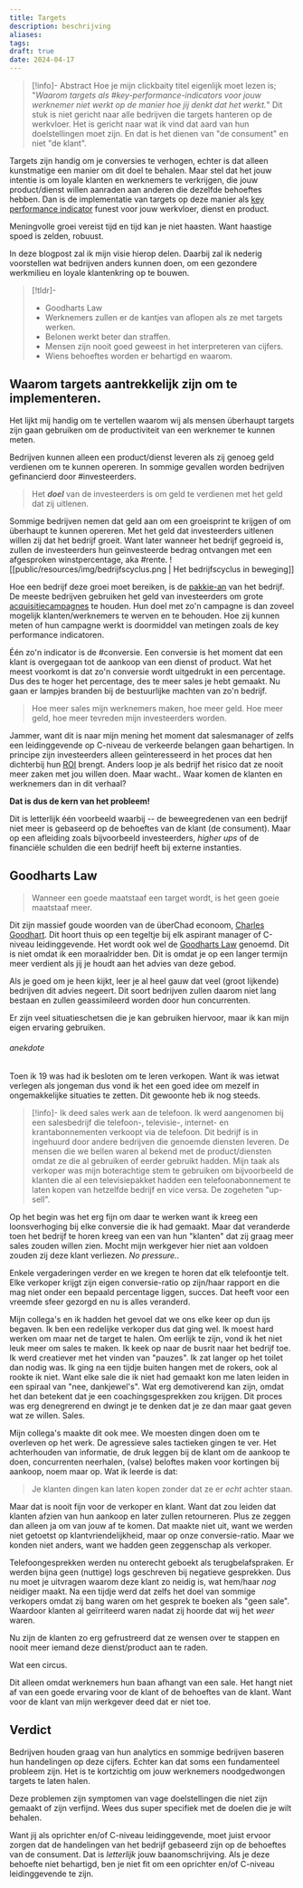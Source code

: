 ```yaml
---
title: Targets
description: beschrijving
aliases: 
tags: 
draft: true
date: 2024-04-17
---
```

> [!info]- Abstract 
> Hoe je mijn clickbaity titel eigenlijk moet lezen is; "*Waarom targets als #key-performance-indicators voor jouw werknemer niet werkt op de manier hoe jij denkt dat het werkt.*" Dit stuk is niet gericht naar alle bedrijven die targets hanteren op de werkvloer. Het is gericht naar wat ik vind dat aard van hun doelstellingen moet zijn. En dat is het dienen van "de consument" en niet "de klant".

Targets zijn handig om je conversies te verhogen, echter is dat alleen kunstmatige een manier om dit doel te behalen. Maar stel dat het jouw intentie is om loyale klanten en werknemers te verkrijgen, die jouw product/dienst willen aanraden aan anderen die dezelfde behoeftes hebben. Dan is de implementatie van targets op deze manier als <a href="https://www.marketingtermen.nl/begrip/key-performance-indicator" title="Definitie: Key Performance Indicator" alt="Definitie: Key Perfomance Indicator" target="_blank">key performance indicator</a> funest voor jouw werkvloer, dienst en product.

Meningvolle groei vereist tijd en tijd kan je niet haasten. Want haastige spoed is zelden, robuust.

In deze blogpost zal ik mijn visie hierop delen. Daarbij zal ik nederig voorstellen wat bedrijven anders kunnen doen, om een gezondere werkmilieu en loyale klantenkring op te bouwen. 

> [!tldr]-
> - Goodharts Law
> - Werknemers zullen er de kantjes van aflopen als ze met targets werken.
> - Belonen werkt beter dan straffen.
> - Mensen zijn nooit goed geweest in het interpreteren van cijfers.
> - Wiens behoeftes worden er behartigd en waarom.

## Waarom targets aantrekkelijk zijn om te implementeren.
Het lijkt mij handig om te vertellen waarom wij als mensen überhaupt targets zijn gaan gebruiken om de productiviteit van een werknemer te kunnen meten. 

Bedrijven kunnen alleen een product/dienst leveren als zij genoeg geld verdienen om te kunnen opereren. In sommige gevallen worden bedrijven gefinancierd door #investeerders. 

> Het ***doel*** van de investeerders is om geld te verdienen met het geld dat zij uitlenen. 

Sommige bedrijven nemen dat geld aan om een groeisprint te krijgen of om überhaupt te kunnen opereren. Met het geld dat investeerders uitlenen willen zij dat het bedrijf groeit. Want later wanneer het bedrijf gegroeid is, zullen de investeerders hun geïnvesteerde bedrag ontvangen met een afgesproken winstpercentage, aka #rente. 
![[public/resources/img/bedrijfscyclus.png | Het bedrijfscyclus in beweging]]

Hoe een bedrijf deze groei moet bereiken, is de <a href="https://nl.wikipedia.org/wiki/Pakkie-an" title="Een kleine funfact" alt="Een kleine funfact" target="_blank">pakkie-an</a> van het bedrijf. De meeste bedrijven gebruiken het geld van investeerders om grote <a href="https://www.marketingtermen.nl/begrip/acquisitie" title="Definitie: acquisitie" alt="Definitie: acquisitie" target="_blank">acquisitiecampagnes</a> te houden. Hun doel met zo'n campagne is dan zoveel mogelijk klanten/werknemers te werven en te behouden. Hoe zij kunnen meten of hun campagne werkt is doormiddel van metingen zoals de key performance indicatoren.

Één zo'n indicator is de #conversie. Een conversie is het moment dat een klant is overgegaan tot de aankoop van een dienst of product. Wat het meest voorkomt is dat zo'n conversie wordt uitgedrukt in een percentage. Dus des te hoger het percentage, des te meer sales je hebt gemaakt. Nu gaan er lampjes branden bij de bestuurlijke machten van zo'n bedrijf. 

>Hoe meer sales mijn werknemers maken, hoe meer geld. Hoe meer geld, hoe meer tevreden mijn investeerders worden.

Jammer, want dit is naar mijn mening het moment dat salesmanager of zelfs een leidinggevende op C-niveau de verkeerde belangen gaan behartigen. In principe zijn investeerders alleen geïnteresseerd in het proces dat hen dichterbij hun <a href="https://nl.wikipedia.org/wiki/Return_on_investment" title="definitie: Return on Investment" target="_blank">ROI</a> brengt. Anders loop je als bedrijf het risico dat ze nooit meer zaken met jou willen doen. Maar wacht.. Waar komen de klanten en werknemers dan in dit verhaal? 

**Dat is dus de kern van het probleem!**

Dit is letterlijk één voorbeeld waarbij -- de beweegredenen van een bedrijf niet meer is gebaseerd op de behoeftes van de klant (de consument). Maar op een afleiding zoals bijvoorbeeld investeerders, *higher ups* of de financiële schulden die een bedrijf heeft bij externe instanties.

## Goodharts Law

>Wanneer een goede maatstaaf een target wordt, is het geen goeie maatstaaf meer.

Dit zijn massief goude woorden van de überChad econoom, <a href="https://en.wikipedia.org/wiki/Charles_Goodhart" title="Wikipagina over Charles Goodhart" alt="Wikipagina over Charles Goodhart" target="_blank">Charles Goodhart</a>. Dit hoort thuis op een tegeltje bij elk aspirant manager of C-niveau leidinggevende. Het wordt ook wel de <a href="https://en.wikipedia.org/wiki/Goodhart%27s_law" target="_blank" title="Wikipagina over Goodharts Law (Engels)">Goodharts Law</a> genoemd. Dit is niet omdat ik een moraalridder ben. Dit is omdat je op een langer termijn meer verdient als jij je houdt aan het advies van deze gebod.

Als je goed om je heen kijkt, leer je al heel gauw dat veel (groot lijkende) bedrijven dit advies negeert. Dit soort bedrijven zullen daarom niet lang bestaan en zullen geassimileerd worden door hun concurrenten. 

Er zijn veel situatieschetsen die je kan gebruiken hiervoor, maar ik kan mijn eigen ervaring gebruiken. 

###### anekdote

Toen ik 19 was had ik besloten om te leren verkopen. Want ik was ietwat verlegen als jongeman dus vond ik het een goed idee om mezelf in ongemakkelijke situaties te zetten. Dit gewoonte heb ik nog steeds. 

> [!info]- Ik deed sales werk aan de telefoon.
> Ik werd aangenomen bij een salesbedrijf die telefoon-, televisie-, internet- en krantabonnementen verkoopt via de telefoon. Dit bedrijf is in ingehuurd door andere bedrijven die genoemde diensten leveren. De mensen die we bellen waren al bekend met de product/diensten omdat ze die al gebruiken of eerder gebruikt hadden. Mijn taak als verkoper was mijn boterachtige stem te gebruiken om bijvoorbeeld de klanten die al een televisiepakket hadden een telefoonabonnement te laten kopen van hetzelfde bedrijf en vice versa. De zogeheten "up-sell".

Op het begin was het erg fijn om daar te werken want ik kreeg een loonsverhoging bij elke conversie die ik had gemaakt. Maar dat veranderde toen het bedrijf te horen kreeg van een van hun "klanten" dat zij graag meer sales zouden willen zien. Mocht mijn werkgever hier niet aan voldoen zouden zij deze klant verliezen. *No pressure..*

Enkele vergaderingen verder en we kregen te horen dat elk telefoontje telt. Elke verkoper krijgt zijn eigen conversie-ratio op zijn/haar rapport en die mag niet onder een bepaald percentage liggen, succes. Dat heeft voor een vreemde sfeer gezorgd en nu is alles veranderd.

Mijn collega's en ik hadden het gevoel dat we ons elke keer op dun ijs begaven. Ik ben een redelijke verkoper dus dat ging wel. Ik moest hard werken om maar net de target te halen. Om eerlijk te zijn, vond ik het niet leuk meer om sales te maken. Ik keek op naar de busrit naar het bedrijf toe. Ik werd creatiever met het vinden van "pauzes". Ik zat langer op het toilet dan nodig was. Ik ging na een tijdje buiten hangen met de rokers, ook al rookte ik niet. Want elke sale die ik niet had gemaakt kon me laten leiden in een spiraal van "nee, dankjewel's". Wat erg demotiverend kan zijn, omdat het dan betekent dat je een coachingsgesprekken zou krijgen. Dit proces was erg denegrerend en dwingt je te denken dat je ze dan maar gaat geven wat ze willen. Sales.

Mijn collega's maakte dit ook mee. We moesten dingen doen om te overleven op het werk. De agressieve sales tactieken gingen te ver. Het achterhouden van informatie, de druk leggen bij de klant om de aankoop te doen, concurrenten neerhalen, (valse) beloftes maken voor kortingen bij aankoop, noem maar op. Wat ik leerde is dat:

> Je klanten dingen kan laten kopen zonder dat ze er *echt* achter staan. 
 
Maar dat is nooit fijn voor de verkoper en klant. Want dat zou leiden dat klanten afzien van hun aankoop en later zullen retourneren. Plus ze zeggen dan alleen ja om van jouw af te komen. Dat maakte niet uit, want we werden niet getoetst op klantvriendelijkheid, maar op onze conversie-ratio. Maar we konden niet anders, want we hadden geen zeggenschap als verkoper.

Telefoongesprekken werden nu onterecht geboekt als terugbelafspraken. Er werden bijna geen (nuttige) logs geschreven bij negatieve gesprekken. Dus nu moet je uitvragen waarom deze klant zo neidig is, wat hem/haar *nog* neidiger maakt. Na een tijdje werd dat zelfs het doel van sommige verkopers omdat zij bang waren om het gesprek te boeken als "geen sale". Waardoor klanten al geïrriteerd waren nadat zij hoorde dat wij het *weer* waren. 

Nu zijn de klanten zo erg gefrustreerd dat ze wensen over te stappen en nooit meer iemand deze dienst/product aan te raden. 

Wat een circus. 

Dit alleen omdat werknemers hun baan afhangt van een sale. Het hangt niet af van een goede ervaring voor de klant of de behoeftes van de klant. Want voor de klant van mijn werkgever deed dat er niet toe.

## Verdict

Bedrijven houden graag van hun analytics en sommige bedrijven baseren hun handelingen op deze cijfers. Echter kan dat soms een fundamenteel probleem zijn. Het is te kortzichtig om jouw werknemers noodgedwongen targets te laten halen. 

Deze problemen zijn symptomen van vage doelstellingen die niet zijn gemaakt of zijn verfijnd. Wees dus super specifiek met de doelen die je wilt behalen.

Want jij als oprichter en/of C-niveau leidinggevende, moet juist ervoor zorgen dat de handelingen van het bedrijf gebaseerd zijn op de behoeftes van de consument. Dat is *letterlijk* jouw baanomschrijving. Als je deze behoefte niet behartigd, ben je niet fit om een oprichter en/of C-niveau leidinggevende te zijn.
